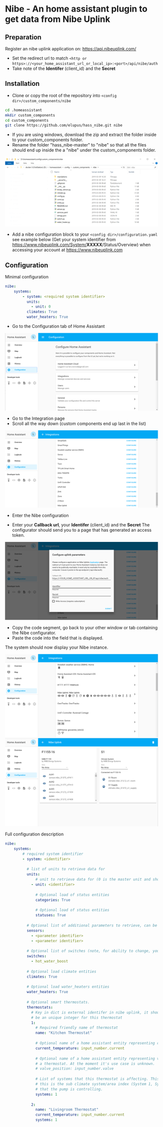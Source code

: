 Nibe - An home assistant plugin to get data from Nibe Uplink
============================================================

Preparation
------------

Register an nibe uplink application on: https://api.nibeuplink.com/

  * Set the redirect url to match `<http or https>://<your_home_assistant_url_or_local_ip>:<port>/api/nibe/auth`
  * Take note of the **Identifer** (client_id) and the **Secret**

Installation
------------

 * Clone or copy the root of the repository into `<config dir>/custom_components/nibe`

 ```bash
 cd .homeassistant
 mkdir custom_components
 cd custom_components
 git clone https://github.com/elupus/hass_nibe.git nibe
 ```

 * If you are using windows, download the zip and extract the folder inside to your custom_components folder.
 * Rename the folder "hass_nibe-master" to "nibe" so that all the files should end up inside the a "nibe" under the custom_components folder.

<img src="/docs/nibe_files_windows.png" alt="Windows folder" />

 * Add a nibe configuration block to your `<config dir>/configuration.yaml` see example below
 (Get your system identifier from https://www.nibeuplink.com/System/<b>XXXXX</b>/Status/Overview) when accessing your account at https://www.nibeuplink.com

Configuration
-------------

Minimal configuration
```yaml
nibe:
    systems:
        - system: <required system identifier>
          units:
            - unit: 0
          climates: True
          water_heaters: True
```

* Go to the Configuration tab of Home Assistant

<img src="/docs/configuration.png" alt="Configuration page" />

* Go to the Integration page
* Scroll all the way down (custom components end up last in the list)

<img src="/docs/integrations.png" alt="Integrations page" />

* Enter the Nibe configuration
- Enter your **Callback url**, your **Identifer** (client_id) and the **Secret**
The configurator should send you to a page that has generated an access token.

<img src="/docs/Nibe_config.png" alt="Nibe configurator" />

* Copy the code segment, go back to your other window or tab containing the Nibe configurator.
* Paste the code into the field that is displayed.

The system should now display your Nibe instance.

<img src="/docs/Nibe_integration.png" alt="Integration page" />
<img src="/docs/Nibe_integration_2.png" alt="Integration page 2" />

Full configuration description
```yaml
nibe:
    systems:
        # required system identifier
        - system: <identifier>

          # list of units to retrieve data for
          units:
              # unit to retrieve data for (0 is the master unit and should always exist)
            - unit: <identifier>

              # Optional load of status entities
              categories: True

              # Optional load of status entities
              statuses: True

          # Optional list of additional parameters to retrieve, can be done here or on the sensor platform.
          sensors:
            - <parameter identifier>
            - <parameter identifier>

          # Optional list of switches (note, for ability to change, you need to use writeaccess and have payed license).
          switches:
            - hot_water_boost

          # Optional load climate entities
          climates: True

          # Optional load water_heaters entities
          water_heaters: True

          # Optional smart thermostats.
          thermostats:
            # Key in dict is external identifer in nibe uplink, it should
            # be an unique integer for this thermostat
            1:
              # Required friendly name of thermostat
              name: "Kitchen Thermostat"

              # Optional name of a home assistant entity representing current temperature
              current_temperature: input_number.current

              # Optional name of a home assistant entity representing valve position of
              # a thermostat. At the moment it's use case is unknown.
              # valve_position: input_number.valve

              # List of systems that this thermostat is affecting. This is
              # this is the sub climate system/area index (System 1, System 2, ..)
              # that the pump is controlling.
              systems: 1

            2:
              name: "Livingroom Thermostat"
              current_temperature: input_number.current
              systems: 1
```
